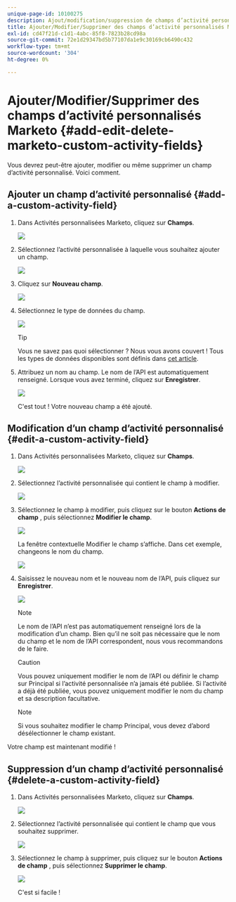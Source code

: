 ```yaml
---
unique-page-id: 10100275
description: Ajout/modification/suppression de champs d’activité personnalisés Marketo - Documents Marketo - Documentation du produit
title: Ajouter/Modifier/Supprimer des champs d’activité personnalisés Marketo
exl-id: cd47f21d-c1d1-4abc-85f8-7823b28cd98a
source-git-commit: 72e1d29347bd5b77107da1e9c30169cb6490c432
workflow-type: tm+mt
source-wordcount: '304'
ht-degree: 0%

---
```


# Ajouter/Modifier/Supprimer des champs d’activité personnalisés Marketo {#add-edit-delete-marketo-custom-activity-fields}

Vous devrez peut-être ajouter, modifier ou même supprimer un champ d’activité personnalisé. Voici comment.

## Ajouter un champ d’activité personnalisé {#add-a-custom-activity-field}

1. Dans Activités personnalisées Marketo, cliquez sur **Champs**.

   ![](assets/one-3.png)

1. Sélectionnez l’activité personnalisée à laquelle vous souhaitez ajouter un champ.

   ![](assets/two-3.png)

1. Cliquez sur **Nouveau champ**.

   ![](assets/three-3.png)

1. Sélectionnez le type de données du champ.

   ![](assets/four-3.png)

   >[!TIP]
   >
   >Vous ne savez pas quoi sélectionner ? Nous vous avons couvert ! Tous les types de données disponibles sont définis dans [cet article](/help/marketo/product-docs/administration/field-management/custom-field-type-glossary.md).

1. Attribuez un nom au champ. Le nom de l’API est automatiquement renseigné. Lorsque vous avez terminé, cliquez sur **Enregistrer**.

   ![](assets/five-3.png)

   C&#39;est tout ! Votre nouveau champ a été ajouté.

## Modification d’un champ d’activité personnalisé {#edit-a-custom-activity-field}

1. Dans Activités personnalisées Marketo, cliquez sur **Champs**.

   ![](assets/one-3.png)

1. Sélectionnez l’activité personnalisée qui contient le champ à modifier.

   ![](assets/seven.png)

1. Sélectionnez le champ à modifier, puis cliquez sur le bouton **Actions de champ** , puis sélectionnez **Modifier le champ**.

   ![](assets/eight.png)

   La fenêtre contextuelle Modifier le champ s’affiche. Dans cet exemple, changeons le nom du champ.

   ![](assets/nine.png)

1. Saisissez le nouveau nom et le nouveau nom de l’API, puis cliquez sur **Enregistrer**.

   ![](assets/ten.png)

   >[!NOTE]
   >
   >Le nom de l’API n’est pas automatiquement renseigné lors de la modification d’un champ. Bien qu’il ne soit pas nécessaire que le nom du champ et le nom de l’API correspondent, nous vous recommandons de le faire.

   >[!CAUTION]
   >
   >Vous pouvez uniquement modifier le nom de l’API ou définir le champ sur Principal si l’activité personnalisée n’a jamais été publiée. Si l’activité a déjà été publiée, vous pouvez uniquement modifier le nom du champ et sa description facultative.

   >[!NOTE]
   >
   >Si vous souhaitez modifier le champ Principal, vous devez d’abord désélectionner le champ existant.

Votre champ est maintenant modifié !

## Suppression d’un champ d’activité personnalisé {#delete-a-custom-activity-field}

1. Dans Activités personnalisées Marketo, cliquez sur **Champs**.

   ![](assets/one-3.png)

1. Sélectionnez l’activité personnalisée qui contient le champ que vous souhaitez supprimer.

   ![](assets/twelve.png)

1. Sélectionnez le champ à supprimer, puis cliquez sur le bouton **Actions de champ** , puis sélectionnez **Supprimer le champ**.

   ![](assets/thirteen.png)

   C&#39;est si facile !
